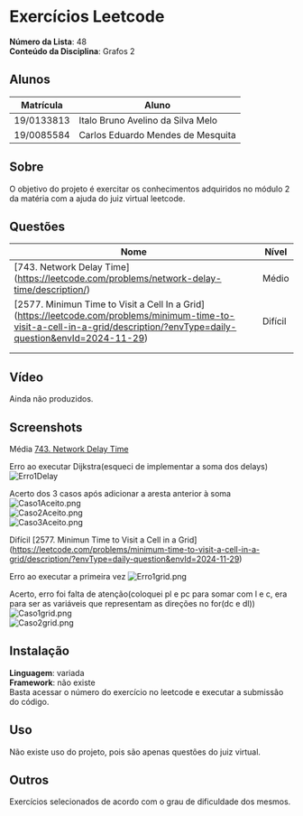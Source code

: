 
# Exercícios Leetcode

**Número da Lista**: 48<br>
**Conteúdo da Disciplina**: Grafos 2<br>

## Alunos
|Matrícula | Aluno |
| -- | -- |
| 19/0133813 |  Italo Bruno Avelino da Silva Melo |
| 19/0085584 |  Carlos Eduardo Mendes de Mesquita |

## Sobre 
O objetivo do projeto é exercitar os conhecimentos adquiridos no módulo 2 da matéria com a ajuda do juiz virtual leetcode. 

## Questões

|       Nome               |   Nível |
|--------------------------|---------|
| [743. Network Delay Time] (https://leetcode.com/problems/network-delay-time/description/)                     |  Médio       |
| [2577. Minimun Time to Visit a Cell In a Grid] (https://leetcode.com/problems/minimum-time-to-visit-a-cell-in-a-grid/description/?envType=daily-question&envId=2024-11-29)                        |  Difícil       |
|                          |         |
|                          |         |

## Vídeo

Ainda não produzidos.

## Screenshots

Média [743. Network Delay Time](https://leetcode.com/problems/network-delay-time/description/) </br>

Erro ao executar Dijkstra(esqueci de implementar a soma dos delays)
![Erro1Delay](/assets/Erro1Delay.png)</br>

Acerto dos 3 casos após adicionar a aresta anterior à soma 
![Caso1Aceito.png](/assets/Caso1Aceito.png)</br>
![Caso2Aceito.png](/assets/Caso2Aceito.png)</br>
![Caso3Aceito.png](/assets/Caso3Aceito.png)</br>

Difícil [2577. Minimun Time to Visit a Cell in a Grid] (https://leetcode.com/problems/minimum-time-to-visit-a-cell-in-a-grid/description/?envType=daily-question&envId=2024-11-29) </br>

Erro ao executar a primeira vez
![Erro1grid.png](/assets/Erro1grid.png)</br>

Acerto, erro foi falta de atenção(coloquei pl e pc para somar com l e c, era para ser as variáveis que representam as direções no for(dc e dl))
![Caso1grid.png](/assets/Caso1grid.png)</br>
![Caso2grid.png](/assets/Caso2grid.png)</br>

## Instalação 
**Linguagem**: variada<br>
**Framework**: não existe<br>
Basta acessar o número do exercício no leetcode e executar a submissão do código.

## Uso 
Não existe uso do projeto, pois são apenas questões do juiz virtual.

## Outros 
Exercícios selecionados de acordo com o grau de dificuldade dos mesmos.





